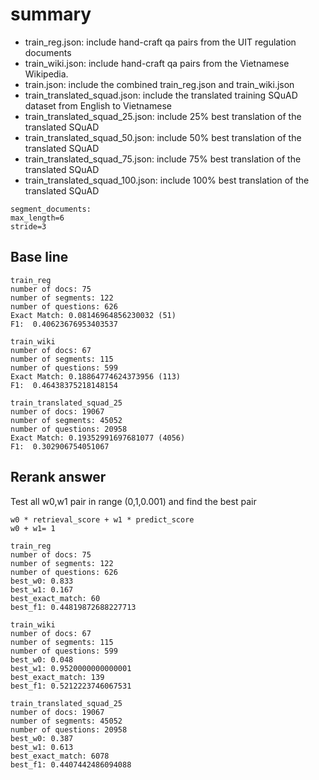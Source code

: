 # summary

- train_reg.json: include hand-craft qa pairs from the UIT regulation documents
- train_wiki.json: include hand-craft qa pairs from the Vietnamese Wikipedia.
- train.json: include the combined train_reg.json and train_wiki.json
- train_translated_squad.json: include the translated training SQuAD dataset from English to Vietnamese
- train_translated_squad_25.json: include 25% best translation of the translated SQuAD
- train_translated_squad_50.json: include 50% best translation of the translated SQuAD
- train_translated_squad_75.json: include 75% best translation of the translated SQuAD
- train_translated_squad_100.json: include 100% best translation of the translated SQuAD

```
segment_documents:
max_length=6
stride=3
```

## Base line

```
train_reg
number of docs: 75
number of segments: 122
number of questions: 626
Exact Match: 0.08146964856230032 (51)
F1:  0.40623676953403537
```

```
train_wiki
number of docs: 67
number of segments: 115
number of questions: 599
Exact Match: 0.18864774624373956 (113)
F1:  0.46438375218148154
```

```
train_translated_squad_25
number of docs: 19067
number of segments: 45052
number of questions: 20958
Exact Match: 0.19352991697681077 (4056)
F1:  0.302906754051067
```

## Rerank answer

Test all w0,w1 pair in range (0,1,0.001) and find the best pair

```
w0 * retrieval_score + w1 * predict_score
w0 + w1= 1
```

```
train_reg
number of docs: 75
number of segments: 122
number of questions: 626
best_w0: 0.833
best_w1: 0.167
best_exact_match: 60
best_f1: 0.44819872688227713
```

```
train_wiki
number of docs: 67
number of segments: 115
number of questions: 599
best_w0: 0.048
best_w1: 0.9520000000000001
best_exact_match: 139
best_f1: 0.5212223746067531
```

```
train_translated_squad_25
number of docs: 19067
number of segments: 45052
number of questions: 20958
best_w0: 0.387
best_w1: 0.613
best_exact_match: 6078
best_f1: 0.4407442486094088
```

